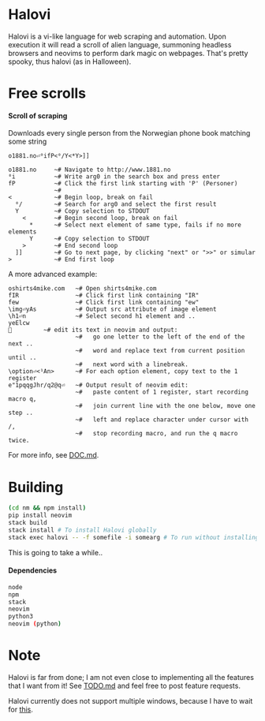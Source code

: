 # Halovi
Halovi is a vi-like language for web scraping and automation. Upon execution it will read a scroll of alien language, summoning headless browsers and neovims to perform dark magic on webpages. That's pretty spooky, thus halovi (as in Halloween).

# Free scrolls

#### Scroll of scraping
Downloads every single person from the Norwegian phone book matching some string
```
o1881.no⏎⁰ifP<⁰/Y<*Y>]]
```

```
o1881.no     ~# Navigate to http://www.1881.no
⁰i           ~# Write arg0 in the search box and press enter
fP           ~# Click the first link starting with 'P' (Personer)
             ~#
<            ~# Begin loop, break on fail
  ⁰/         ~# Search for arg0 and select the first result
  Y          ~# Copy selection to STDOUT
    <        ~# Begin second loop, break on fail
      *      ~# Select next element of same type, fails if no more elements
      Y      ~# Copy selection to STDOUT
    >        ~# End second loop
  ]]         ~# Go to next page, by clicking "next" or ">>" or simular
>            ~# End first loop
```

A more advanced example:
```
oshirts4mike.com   ~# Open shirts4mike.com
fIR                ~# Click first link containing "IR"
few                ~# Click first link containing "ew"
\img⏎yAs           ~# Output src attribute of image element
\h1⏎n              ~# Select second h1 element and ..
yeElcw         ~# edit its text in neovim and output:
                   ~#   go one letter to the left of the end of the next ..
                   ~#   word and replace text from current position until .. 
                   ~#   next word with a linebreak.
\option⏎<¹An>      ~# For each option element, copy text to the 1 register
e"1pqqgJhr/q2@q⏎   ~# Output result of neovim edit:
                   ~#   paste content of 1 register, start recording macro q,
                   ~#   join current line with the one below, move one step ..
                   ~#   left and replace character under cursor with /,
                   ~#   stop recording macro, and run the q macro twice.
```

For more info, see [DOC.md](/DOC.md).

# Building

```bash
(cd nm && npm install)
pip install neovim
stack build
stack install # To install Halovi globally
stack exec halovi -- -f somefile -i somearg # To run without installing
```

This is going to take a while..

#### Dependencies

```bash
node
npm
stack
neovim
python3
neovim (python)
```

# Note

Halovi is far from done; I am not even close to implementing all the features that I want from it! See [TODO.md](/TODO.md) and feel free to post feature requests.

Halovi currently does not support multiple windows, because I have to wait for [this](https://github.com/GoogleChrome/puppeteer/pull/554).
